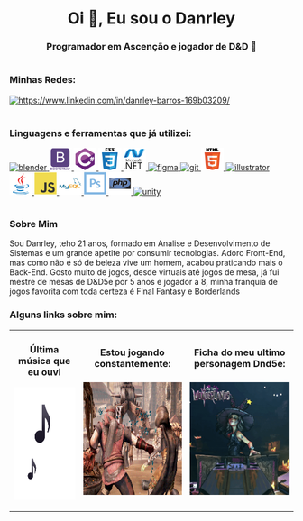 <h1 align="center">Oi 👋, Eu sou o Danrley</h1>
<h3 align="center">Programador em Ascenção e jogador de D&D 🐉 </h3>

<h1>
<h3 align="left">Minhas Redes:</h3>

<p align="left">
<a href="https://linkedin.com/in/https://www.linkedin.com/in/danrley-barros-169b03209/" target="blank"><img align="center" src="https://raw.githubusercontent.com/rahuldkjain/github-profile-readme-generator/master/src/images/icons/Social/linked-in-alt.svg" alt="https://www.linkedin.com/in/danrley-barros-169b03209/" height="30" width="40" /></a>
<h1>

<h3 align="left">Linguagens e ferramentas que já utilizei:</h3>
<p align="left"> <a href="https://www.blender.org/" target="_blank"> <img src="https://download.blender.org/branding/community/blender_community_badge_white.svg" alt="blender" width="40" height="40"/> </a> <a href="https://getbootstrap.com" target="_blank"> <img src="https://raw.githubusercontent.com/devicons/devicon/master/icons/bootstrap/bootstrap-plain-wordmark.svg" alt="bootstrap" width="40" height="40"/> </a> <a href="https://www.w3schools.com/cs/" target="_blank"> <img src="https://raw.githubusercontent.com/devicons/devicon/master/icons/csharp/csharp-original.svg" alt="csharp" width="40" height="40"/> </a> <a href="https://www.w3schools.com/css/" target="_blank"> <img src="https://raw.githubusercontent.com/devicons/devicon/master/icons/css3/css3-original-wordmark.svg" alt="css3" width="40" height="40"/> </a> <a href="https://dotnet.microsoft.com/" target="_blank"> <img src="https://raw.githubusercontent.com/devicons/devicon/master/icons/dot-net/dot-net-original-wordmark.svg" alt="dotnet" width="40" height="40"/> </a> <a href="https://www.figma.com/" target="_blank"> <img src="https://www.vectorlogo.zone/logos/figma/figma-icon.svg" alt="figma" width="40" height="40"/> </a> <a href="https://git-scm.com/" target="_blank"> <img src="https://www.vectorlogo.zone/logos/git-scm/git-scm-icon.svg" alt="git" width="40" height="40"/> </a> <a href="https://www.w3.org/html/" target="_blank"> <img src="https://raw.githubusercontent.com/devicons/devicon/master/icons/html5/html5-original-wordmark.svg" alt="html5" width="40" height="40"/> </a> <a href="https://www.adobe.com/in/products/illustrator.html" target="_blank"> <img src="https://www.vectorlogo.zone/logos/adobe_illustrator/adobe_illustrator-icon.svg" alt="illustrator" width="40" height="40"/> </a> <a href="https://www.java.com" target="_blank"> <img src="https://raw.githubusercontent.com/devicons/devicon/master/icons/java/java-original.svg" alt="java" width="40" height="40"/> </a> <a href="https://developer.mozilla.org/en-US/docs/Web/JavaScript" target="_blank"> <img src="https://raw.githubusercontent.com/devicons/devicon/master/icons/javascript/javascript-original.svg" alt="javascript" width="40" height="40"/> </a> <a href="https://www.mysql.com/" target="_blank"> <img src="https://raw.githubusercontent.com/devicons/devicon/master/icons/mysql/mysql-original-wordmark.svg" alt="mysql" width="40" height="40"/> </a> <a href="https://www.photoshop.com/en" target="_blank"> <img src="https://raw.githubusercontent.com/devicons/devicon/master/icons/photoshop/photoshop-line.svg" alt="photoshop" width="40" height="40"/> </a> <a href="https://www.php.net" target="_blank"> <img src="https://raw.githubusercontent.com/devicons/devicon/master/icons/php/php-original.svg" alt="php" width="40" height="40"/> </a> <a href="https://unity.com/" target="_blank"> <img src="https://www.vectorlogo.zone/logos/unity3d/unity3d-icon.svg" alt="unity" width="40" height="40"/> </a> </p>
<h1>

<h3> Sobre Mim</h3>

<p> Sou Danrley, teho 21 anos, formado em Analise e Desenvolvimento de Sistemas e um grande apetite por consumir tecnologias. Adoro Front-End, mas como não é só de beleza vive um homem,  acabou praticando mais o Back-End. 
Gosto muito de jogos, desde virtuais até jogos de mesa, já fui mestre de mesas de D&D5e por 5 anos e jogador a 8, minha franquia de jogos favorita com toda certeza é Final Fantasy e Borderlands</p>

<h3> Alguns links sobre mim: </h3>

<table width="100%">
<tr>
<td>
<h3 align="center">Última música que eu ouvi</h3>
<p align="center"> <a href="https://www.youtube.com/watch?v=D9G1VOjN_84" target="_blank"> <img src="musical-notes-joypixels.gif" alt="musica"  width="200" height="200"/>
</td>
<td>
<h3 align=center> Estou jogando constantemente: <h3> 
<p align="center"> <a href="https://store.steampowered.com/app/456670/Hand_of_Fate_2/" target="_blank"> <img src="giphy.gif" alt="jogo"  width="200" height="200"/>
</td>
<td>
<h3 align=center> Ficha do meu ultimo personagem Dnd5e: <h3> 
<p align="center"> <a href="https://drive.google.com/file/d/1Wkyfvry3adlY3g90wgu-hIcJaFK8Z7Hl/view" target="_blank"> <img src="dado.gif" alt="rpg"  width="200" height="200"/>
</td>
</tr>
</table>




<h1>


